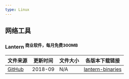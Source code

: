 ```yaml
---
type: Linux
---
```


## <i class="fa fa-globe"></i>网络工具

### Lantern <sup data-p="red">商业软件，每月免费300MB</sup>

| 文件来源 | 更新时间 | 文件大小 | 各版本下载链接 |
| ------ | ------- | -------- | -------- |
| <div class="safe">[GitHub](https://github.com/getlantern/download/wiki)</div> | 2018-09 | N/A | [lantern-binaries](https://github.com/getlantern/lantern-binaries) |
